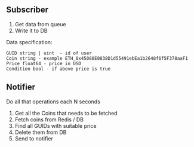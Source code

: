 ## Subscriber
1. Get data from queue
2. Write it to DB 

Data specification:
```
GUID string | uint  - id of user 
Coin string - example ETH_0x45088E0838D1d55491ebEa1b2648f6f5F378aaF1
Price float64 - price in USD 
Condition bool - if above price is true
```

## Notifier 
Do all that operations each N seconds
1. Get all the Coins that needs to be fetched ﻿
2. Fetch coins from Redis / DB
3. Find all GUIDs with suitable price  ﻿ 
4. Delete them from DB
5. Send to notifier
